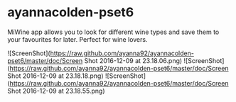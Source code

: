 # ayannacolden-pset6
MiWine app allows you to look for different wine types and save them to your favourites for later. Perfect for wine lovers. 


![ScreenShot](https://raw.github.com/ayanna92/ayannacolden-pset6/master/doc/Screen Shot 2016-12-09 at 23.18.06.png)
![ScreenShot](https://raw.github.com/ayanna92/ayannacolden-pset6/master/doc/Screen Shot 2016-12-09 at 23.18.18.png)
![ScreenShot](https://raw.github.com/ayanna92/ayannacolden-pset6/master/doc/Screen Shot 2016-12-09 at 23.18.55.png)

